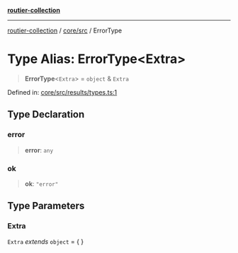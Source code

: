 [**routier-collection**](../../../README.md)

***

[routier-collection](../../../README.md) / [core/src](../README.md) / ErrorType

# Type Alias: ErrorType\<Extra\>

> **ErrorType**\<`Extra`\> = `object` & `Extra`

Defined in: [core/src/results/types.ts:1](https://github.com/Agrejus/routier/blob/ae307d61bf9883ec014a438be7cbd96d2060d092/core/src/results/types.ts#L1)

## Type Declaration

### error

> **error**: `any`

### ok

> **ok**: `"error"`

## Type Parameters

### Extra

`Extra` *extends* `object` = \{ \}
